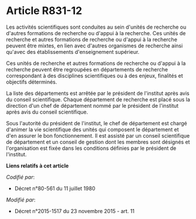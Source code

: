# Article R831-12

Les activités scientifiques sont conduites au sein d'unités de recherche ou d'autres formations de recherche ou d'appui à la
recherche. Ces unités de recherche et autres formations de recherche ou d'appui à la recherche peuvent être mixtes, en lien
avec d'autres organismes de recherche ainsi qu'avec des établissements d'enseignement supérieur. 

Ces unités de recherche et autres formations de recherche ou d'appui à la recherche peuvent être regroupées en départements
de recherche correspondant à des disciplines scientifiques ou à des enjeux, finalités et objectifs déterminés. 

La liste des départements est arrêtée par le président de l'institut après avis du conseil scientifique. Chaque département
de recherche est placé sous la direction d'un chef de département nommé par le président de l'institut après avis du conseil
scientifique. 

Sous l'autorité du président de l'institut, le chef de département est chargé d'animer la vie scientifique des unités qui
composent le département et d'en assurer le bon fonctionnement. Il est assisté par un conseil scientifique de département et
un conseil de gestion dont les membres sont désignés et l'organisation est fixée dans les conditions définies par le
président de l'institut.

**Liens relatifs à cet article**

_Codifié par_:

  - Décret n°80-561 du 11 juillet 1980

_Modifié par_:

  - Décret n°2015-1517 du 23 novembre 2015 - art. 11
